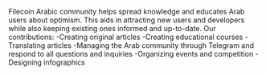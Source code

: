 Filecoin Arabic community helps spread knowledge and educates Arab users about optimism. This aids in attracting new users and developers while also keeping existing ones informed and up-to-date.
Our contributions:
-Creating original articles
-Creating educational courses
-Translating articles
-Managing the Arab community through Telegram and respond to all questions and inquiries
-Organizing events and competition
-Designing infographics
